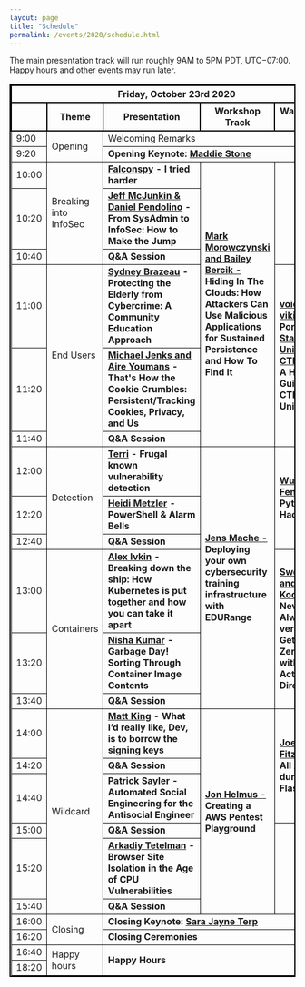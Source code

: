 ```yaml
---
layout: page
title: "Schedule"
permalink: /events/2020/schedule.html
---
```


<style>
table{
    border-collapse: collapse;
    border-spacing: 0;
    border:2px solid #000000;
}

th{
    border:2px solid #000000;
}

td{
    border:1px solid #000000;
}
</style>


The main presentation track will run roughly 9AM to 5PM PDT, UTC−07:00. Happy hours and other events may run later.

<table border="1">
  <th colspan="5">Friday, October 23rd 2020</th>

  <tr>
    <th></th>
    <th>Theme</th>
    <th>Presentation</th>
    <th>Workshop Track</th>
    <th>Walkthrough Track</th>
  </tr>

  <tr>
    <td>9:00</td>
    <td rowspan="2">Opening</td>
    <td colspan="3">Welcoming Remarks</td>
  </tr>

  <tr>
    <td>9:20</td>
    <td colspan="3" markdown="span"><strong>Opening Keynote: <a href="speakers.html#Maddie"> Maddie Stone</a></strong></td>
  </tr>

  <tr>
    <td>10:00</td>
    <td rowspan="3">Breaking into InfoSec</td>
    <td colspan="1" markdown="span"><strong><a href="speakers.html#I tried harder">Falconspy</a> - I tried harder</strong></td>
    <td colspan="1" rowspan="6" markdown="span"><strong><a href="workshops.html#Hiding In The Clouds: How Attackers Can Use Malicious Applications for Sustained Persistence and  How To Find It">Mark Morowczynski and Bailey Bercik - </a>Hiding In The Clouds: How Attackers Can Use Malicious Applications for Sustained Persistence and  How To Find It</strong></td>
    <td colspan="1" rowspan="3" markdown="span"></td>

  </tr>

  <tr>
    <td>10:20</td>
    <td colspan="1" markdown="span"><strong><a href="speakers.html#From SysAdmin to InfoSec: How to Make the Jump">Jeff McJunkin & Daniel Pendolino</a> - From SysAdmin to InfoSec: How to Make the Jump</strong></td>
  </tr>

  <tr>
    <td>10:40</td>
    <td colspan="1" markdown="span"><strong>Q&A Session</strong></td>
  </tr>

  <tr>
    <td>11:00</td>
    <td rowspan="3">End Users</td>
    <td colspan="1" markdown="span"><strong><a href="speakers.html#Protecting the Elderly from Cybercrime: A Community Education">Sydney Brazeau</a> - Protecting the Elderly from Cybercrime: A Community Education Approach</strong></td>
    <td colspan="1" rowspan="3" markdown="span"><strong><a href="walkthroughs.html#A Hands-on Guide to CTFs for the Uninitiated">void* vikings, Portland State University's CTF team - </a>A Hands-on Guide to CTFs for the Uninitiated</strong></td>


  </tr>

  <tr>
    <td>11:20</td>
    <td colspan="1" markdown="span"><strong><a href="speakers.html#That's How the Cookie Crumbles: Persistent/Tracking Cookies, Privacy, and Us">Michael Jenks and Aire Youmans</a> - That's How the Cookie Crumbles: Persistent/Tracking Cookies, Privacy, and Us</strong></td>
  </tr>

  <tr>
    <td>11:40</td>
    <td colspan="1" markdown="span"><strong>Q&A Session</strong></td>
  </tr>

  <tr>
    <td>12:00</td>
    <td rowspan="3">Detection</td>
    <td colspan="1" markdown="span"><strong><a href="speakers.html#Frugal known vulnerability detection">Terri</a> - Frugal known vulnerability detection</strong></td>
    <td colspan="1" rowspan="6" markdown="span"><strong><a href="workshops.html#Deploying your own cybersecurity training infrastructure with EDURange">Jens Mache - </a>Deploying your own cybersecurity training infrastructure with EDURange</strong></td>
    <td colspan="1" rowspan="3" markdown="span"><strong><a href="walkthroughs.html#Python Web Hackin'">Wu-chang Feng - </a>Python Web Hackin'</strong></td>
  </tr>

  <tr>
    <td>12:20</td>
    <td colspan="1" markdown="span"><strong><a href="speakers.html#PowerShell & Alarm Bells">Heidi Metzler</a> - PowerShell & Alarm Bells</strong></td>

  </tr>

  <tr>
    <td>12:40</td>
    <td colspan="1" markdown="span"><strong>Q&A Session</strong></td>
  </tr>

  <tr>
    <td>13:00</td>
    <td rowspan="3">Containers</td>
    <td colspan="1" markdown="span"><strong><a href="speakers.html#Breaking down the ship: How Kubernetes is put together and how you can take it apart">Alex Ivkin</a> - Breaking down the ship: How Kubernetes is put together and how you can take it apart</strong></td>
    <td colspan="1" rowspan="3" markdown="span"><strong><a href="walkthroughs.html#Never trust, Always verify  : Getting to Zero Trust with Azure Active Directory">Swetha Rai and Corissa Koopmans - </a>Never trust, Always verify  : Getting to Zero Trust with Azure Active Directory</strong></td>
  </tr>

  <tr>
    <td>13:20</td>
    <td colspan="1" markdown="span"><strong><a href="speakers.html#Garbage Day! Sorting Through Container Image Contents">Nisha Kumar</a> - Garbage Day! Sorting Through Container Image Contents</strong></td>

  </tr>

  <tr>
    <td>13:40</td>
    <td colspan="1" markdown="span"><strong>Q&A Session</strong></td>
  </tr>

  <tr>
    <td>14:00</td>
    <td rowspan="6">Wildcard</td>
    <td colspan="1" markdown="span"><strong><a href="speakers.html#What I’d really like, Dev, is to borrow the signing keys">Matt King</a> - What I’d really like, Dev, is to borrow the signing keys</strong></td>
    <td colspan="1" rowspan="6" markdown="span"><strong><a href="workshops.html#Creating a AWS Pentest Playground">Jon Helmus - </a>Creating a AWS Pentest Playground</strong></td>
    <td colspan="1" rowspan="3" markdown="span"><strong><a href="walkthroughs.html#All About dumping SPI Flash">Joe FitzPatrick - </a>All About dumping SPI Flash</strong></td>
  </tr>

  <tr>
    <td>14:20</td>
    <td colspan="1" markdown="span"><strong>Q&A Session</strong></td>
  </tr>

  <tr>
    <td>14:40</td>
    <td colspan="1" markdown="span"><strong><a href="speakers.html#Automated Social Engineering for the Antisocial Engineer">Patrick Sayler</a> - Automated Social Engineering for the Antisocial Engineer</strong></td>

  </tr>

  <tr>
    <td>15:00</td>
    <td colspan="1" markdown="span"><strong>Q&A Session</strong></td>
    <td colspan="1" rowspan="3" markdown="span"></td>

  </tr>

  <tr>
    <td>15:20</td>
    <td colspan="1" markdown="span"><strong><a href="speakers.html#Browser Site Isolation in the Age of CPU Vulnerabilities">Arkadiy Tetelman</a> - Browser Site Isolation in the Age of CPU Vulnerabilities</strong></td>

  </tr>

  <tr>
    <td>15:40</td>
    <td colspan="1" markdown="span"><strong>Q&A Session</strong></td>
  </tr>

  <tr>
    <td>16:00</td>
      <td rowspan="2">Closing</td>
    <td colspan="3" markdown="span"><strong>Closing Keynote: <a href="speakers.html#SJ"> Sara Jayne Terp</a></strong></td>
  </tr>

  <tr>
    <td>16:20</td>
    <td colspan="3" markdown="span"><strong>Closing Ceremonies</strong></td>
  </tr>

  <tr>
    <td>16:40</td>
    <td rowspan="2">Happy hours</td>
    <td rowspan="2" colspan="3" markdown="span"><strong>Happy Hours</strong></td>
  </tr>

<tr>
    <td>18:20</td>
</tr>


</table>

